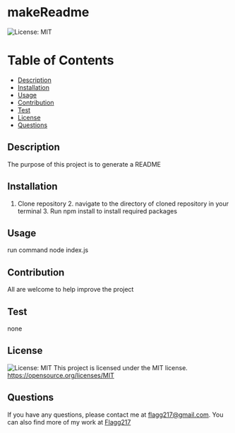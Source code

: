 # makeReadme
![License: MIT](https://img.shields.io/badge/License-MIT-yellow.svg)

# Table of Contents
- [Description](#description)
- [Installation](#installation)
- [Usage](#usage)
- [Contribution](#contribution)
- [Test](#test)
- [License](#license)
- [Questions](#questions)

## Description
The purpose of this project is to generate a README

## Installation
1. Clone repository 2. navigate to the directory of cloned repository in your terminal 3. Run npm install to install required packages

## Usage
run command node index.js

## Contribution
All are welcome to help improve the project

## Test
none

## License
![License: MIT](https://img.shields.io/badge/License-MIT-yellow.svg)
This project is licensed under the MIT license.
https://opensource.org/licenses/MIT

## Questions
If you have any questions, please contact me at flagg217@gmail.com. You can also find more of my work at [Flagg217](https://github.com/Flagg217)


